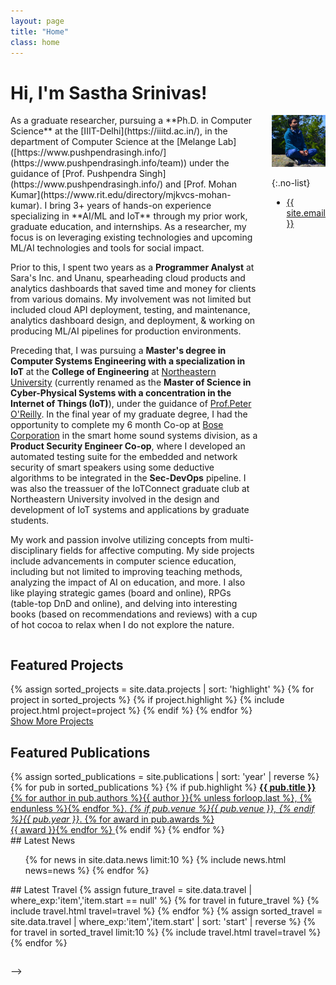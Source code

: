 ```yaml
---
layout: page
title: "Home"
class: home
---
```


# Hi, I'm Sastha Srinivas!

<div class="columns" markdown="1">

<div class="intro" markdown="1">
As a graduate researcher, pursuing a **Ph.D. in Computer Science** at the [IIIT-Delhi](https://iiitd.ac.in/), in the department of Computer Science at the [Melange Lab]([https://www.pushpendrasingh.info/](https://www.pushpendrasingh.info/team)) under the guidance of [Prof. Pushpendra Singh](https://www.pushpendrasingh.info/) and [Prof. Mohan Kumar](https://www.rit.edu/directory/mjkvcs-mohan-kumar). I bring 3+ years of hands-on experience specializing in **AI/ML and IoT** through my prior work, graduate education, and internships. As a researcher, my focus is on leveraging existing technologies and upcoming ML/AI technologies and tools for social impact. 

Prior to this, I spent two years as a **Programmer Analyst** at Sara's Inc. and Unanu, spearheading cloud products and analytics dashboards that saved time and money for clients from various domains. My involvement was not limited but included cloud API deployment, testing, and maintenance, analytics dashboard design, and deployment, & working on producing ML/AI pipelines for production environments.

Preceding that, I was pursuing a **Master's degree in Computer Systems Engineering with a specialization in IoT** at the **College of Engineering** at [Northeastern University](https://catalog.northeastern.edu/graduate/engineering/multidisciplinary/cyber-physical-systems-ms/) (currently renamed as the **Master of Science in Cyber-Physical Systems with a concentration in the Internet of Things (IoT)**), under the guidance of [Prof.Peter O'Reilly](https://coe.northeastern.edu/people/oreilly-peter/). In the final year of my graduate degree, I had the opportunity to complete my 6 month Co-op at  [Bose Corporation](https://www.bose.com/home) in the smart home sound systems division, as a **Product Security Engineer Co-op**, where I developed an automated testing suite for the embedded and network security of smart speakers using some deductive algorithms to be integrated in the **Sec-DevOps** pipeline. I was also the treassuer of the IoTConnect graduate club at Northeastern University involved in the design and development of IoT systems and applications by graduate students.

My work and passion involve utilizing concepts from multi-disciplinary fields for affective computing. My side projects include advancements in computer science education, including but not limited to improving teaching methods, analyzing the impact of AI on education, and more. I also like playing strategic games (board and online), RPGs (table-top DnD and online), and delving into interesting books (based on recommendations and reviews) with a cup of hot cocoa to relax when I do not explore the nature.

</div>

<div class="me" markdown="1">
<picture>
  <source srcset='/images/DSC_0039_cropped.jpg' type='image/jpeg' />
  <img
    src='/images/DSC_0039_cropped.jpg'
    alt='Sastha Srinivasan'>
</picture>

{:.no-list}
* <a href="mailto:{{ site.email }}">{{ site.email }}</a>
</div>
</div>

## Featured Projects

<div class="featured-projects">
  {% assign sorted_projects = site.data.projects | sort: 'highlight' %}
  {% for project in sorted_projects %}
    {% if project.highlight %}
      {% include project.html project=project %}
    {% endif %}
  {% endfor %}
</div>
<a href="{{ "/projects/" | relative_url }}" class="button">
  <i class="fas fa-chevron-circle-right"></i>
  Show More Projects
</a>

## Featured Publications

<div class="featured-publications">
  {% assign sorted_publications = site.publications | sort: 'year' | reverse %}
  {% for pub in sorted_publications %}
    {% if pub.highlight %}
      <a href="{{ pub.pdf }}" class="publication">
        <strong>{{ pub.title }}</strong>
        <span class="authors">{% for author in pub.authors %}{{ author }}{% unless forloop.last %}, {% endunless %}{% endfor %}</span>.
        <i>{% if pub.venue %}{{ pub.venue }}, {% endif %}{{ pub.year }}</i>.
        {% for award in pub.awards %}<br/><span class="award"><i class="fas fa-{% if award == "Best Paper Award" %}trophy{% else %}award{% endif %}" aria-hidden="true"></i> {{ award }}</span>{% endfor %}
      </a>
    {% endif %}
  {% endfor %}
</div>

<!--a href="{{ "/publications/" | relative_url }}" class="button">
  <i class="fas fa-chevron-circle-right"></i>
  Show All Publications
</a-->

<div class="news-travel" markdown="1">

<div class="news" markdown="1">
## Latest News

<ul>
{% for news in site.data.news limit:10 %}
  {% include news.html news=news %}
{% endfor %}
</ul>

</div>

<div class="travel" markdown="1">
## Latest Travel

<table>
<tbody>
{% assign future_travel = site.data.travel | where_exp:'item','item.start == null' %}
{% for travel in future_travel %}
  {% include travel.html travel=travel %}
{% endfor %}
{% assign sorted_travel = site.data.travel | where_exp:'item','item.start' | sort: 'start' | reverse %}
{% for travel in sorted_travel limit:10 %}
  {% include travel.html travel=travel %}
{% endfor %}
</tbody>
</table>

</div>

</div> -->
